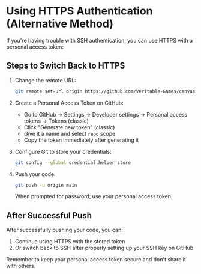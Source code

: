# Using HTTPS Authentication (Alternative Method)

If you're having trouble with SSH authentication, you can use HTTPS with a personal access token:

## Steps to Switch Back to HTTPS

1. Change the remote URL:
   ```bash
   git remote set-url origin https://github.com/Veritable-Games/canvas.git
   ```

2. Create a Personal Access Token on GitHub:
   - Go to GitHub → Settings → Developer settings → Personal access tokens → Tokens (classic)
   - Click "Generate new token" (classic)
   - Give it a name and select `repo` scope
   - Copy the token immediately after generating it

3. Configure Git to store your credentials:
   ```bash
   git config --global credential.helper store
   ```

4. Push your code:
   ```bash
   git push -u origin main
   ```
   
   When prompted for password, use your personal access token.

## After Successful Push

After successfully pushing your code, you can:

1. Continue using HTTPS with the stored token
2. Or switch back to SSH after properly setting up your SSH key on GitHub

Remember to keep your personal access token secure and don't share it with others.